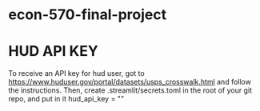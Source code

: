# econ-570-final-project

# HUD API KEY
To receive an API key for hud user, got to https://www.huduser.gov/portal/datasets/usps_crosswalk.html and follow the instructions.
Then, create .streamlit/secrets.toml in the root of your git repo, and put in it hud_api_key = "<API KEY HERE>"

